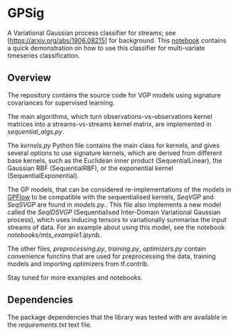 # GPSig
A Variational Gaussian process classifier for streams; see [https://arxiv.org/abs/1906.08215] for background.
This [notebook](https://github.com/tgcsaba/GPSig/blob/master/notebooks/mts_example1.ipynb) contains a quick demonstration on how to use this classifier for multi-variate timeseries classification.

## Overview
The repository contains the source code for VGP models using signature covariances for supervised learning.

The main algorithms, which turn observations-vs-observations kernel matrices into a streams-vs-streams kernel matrix, are implemented in *sequential_algs.py*.

The *kernels.py* Python file contains the main class for kernels, and gives several options to use signature kernels, which are derived from different base kernels, such as the Euclidean inner product (SequentialLinear), the Gaussian RBF (SequentialRBF), or the exponential kernel (SequentialExponential).

The GP models, that can be considered re-implementations of the models in [GPFlow](https://github.com/GPflow/GPflow) to be compatible with the sequentialised kernels, *SeqVGP* and *SeqSVGP* are found in *models.py.*. This file also implements a new model called the *SeqIDSVGP* (Sequentialised Inter-Domain Variational Gaussian process), which uses inducing tensors to variationally summarise the input streams of data. For an example about using this model, see the notebook *notebooks/mts_example1.ipynb*.

The other files, *preprocessing.py*, *training.py*, *optimizers.py* contain convenience functins that are used for preprocessing the data, training models and importing optimizers from tf.contrib. 

Stay tuned for more examples and notebooks.

## Dependencies

The package dependencies that the library was tested with are available in the *requirements.txt* text file. 
